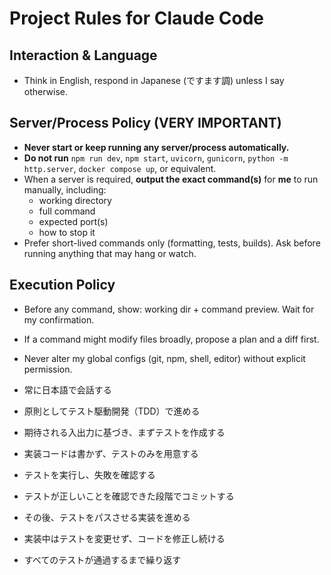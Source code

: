 # Project Rules for Claude Code

## Interaction & Language
- Think in English, respond in Japanese (ですます調) unless I say otherwise.

## Server/Process Policy (VERY IMPORTANT)
- **Never start or keep running any server/process automatically.**
- **Do not run** `npm run dev`, `npm start`, `uvicorn`, `gunicorn`, `python -m http.server`, `docker compose up`, or equivalent.
- When a server is required, **output the exact command(s)** for **me** to run manually, including:
  - working directory
  - full command
  - expected port(s)
  - how to stop it
- Prefer short-lived commands only (formatting, tests, builds). Ask before running anything that may hang or watch.

## Execution Policy
- Before any command, show: working dir + command preview. Wait for my confirmation.
- If a command might modify files broadly, propose a plan and a diff first.
- Never alter my global configs (git, npm, shell, editor) without explicit permission.

- 常に日本語で会話する

- 原則としてテスト駆動開発（TDD）で進める
- 期待される入出力に基づき、まずテストを作成する
- 実装コードは書かず、テストのみを用意する
- テストを実行し、失敗を確認する
- テストが正しいことを確認できた段階でコミットする
- その後、テストをパスさせる実装を進める
- 実装中はテストを変更せず、コードを修正し続ける
- すべてのテストが通過するまで繰り返す
